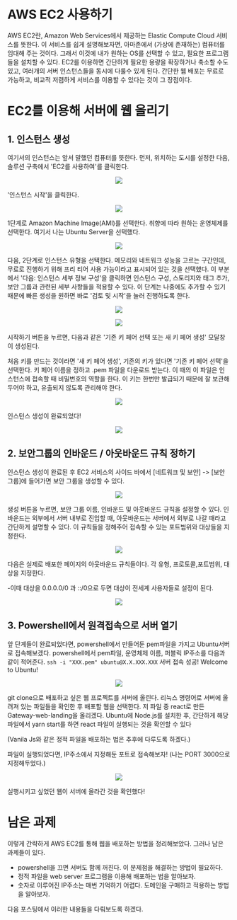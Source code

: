 # AWS EC2 사용하기

AWS EC2란, Amazon Web Services에서 제공하는 Elastic Compute Cloud 서비스를 뜻한다.
이 서비스를 쉽게 설명해보자면, 아마존에서 (가상에 존재하는) 컴퓨터를 임대해 주는 것이다. 그래서 이것에 내가 원하는 OS를 선택할 수 있고, 필요한 프로그램들을 설치할 수 있다. EC2를 이용하면 간단하게 필요한 용량을 확장하거나 축소할 수도 있고, 여러개의 서버 인스턴스들을 동시에 다룰수 있게 된다. 간단한 웹 배포는 무료로 가능하고, 비교적 저렴하게 서비스를 이용할 수 있다는 것이 그 장점이다.

# EC2를 이용해 서버에 웹 올리기

## 1. 인스턴스 생성

여기서의 인스턴스는 앞서 말했던 컴퓨터를 뜻한다.
먼저, 위치하는 도시를 설정한 다음, 솔루션 구축에서 'EC2를 사용하여'를 클릭한다.

<p align="center">
  <img src="./img-EC2/1.png"/>
</p> 
'인스턴스 시작'을 클릭한다.
<p align="center">
  <img src="./img-EC2/2.png"/>
</p> 
1단계로 Amazon Machine Image(AMI)를 선택한다.
취향에 따라 원하는 운영체제를 선택한다. 여기서 나는 Ubuntu Server을 선택했다.

<p align="center">
  <img src="./img-EC2/3.png"/>
</p> 

다음, 2단계로 인스턴스 유형을 선택한다.
메모리와 네트워크 성능을 고르는 구간인데,
무료로 진행하기 위해 프리 티어 사용 가능이라고 표시되어 있는 것을 선택했다.
이 부분에서 '다음: 인스턴스 세부 정보 구성'을 클릭하면 인스턴스 구성, 스토리지와 태그 추가, 보안 그룹과 관련된 세부 사항들을 적용할 수 있다.
이 단계는 나중에도 추가할 수 있기 때문에 빠른 생성을 원하면 바로 '검토 및 시작'을 눌러 진행하도록 한다.

<p align="center">
  <img src="./img-EC2/4.png"/>
</p> 
<p align="center">
  <img src="./img-EC2/5.png"/>
</p>

시작하기 버튼을 누르면, 다음과 같은 '기존 키 페어 선택 또는 새 키 페어 생성' 모달창이 생성된다.

처음 키를 만드는 것이라면 '새 키 페어 생성', 기존의 키가 있다면 '기존 키 페어 선택'을 선택한다. 
키 페어 이름을 정하고 .pem 파일을 다운로드 받는다. 
이 때의 이 파일은 인스턴스에 접속할 때 비밀번호의 역할을 한다. 
이 키는 한번만 발급되기 때문에 잘 보관해두어야 하고, 유출되지 않도록 관리해야 한다.

<p align="center">
  <img src="./img-EC2/6.png"/>
</p>

인스턴스 생성이 완료되었다!

<p align="center">
  <img src="./img-EC2/7.png"/>
</p>

## 2. 보안그룹의 인바운드 / 아웃바운드 규칙 정하기

인스턴스 생성이 완료된 후 EC2 서비스의 사이드 바에서 [네트워크 및 보안] -> [보안 그룹]에 들어가면 보안 그룹을 생성할 수 있다.

<p align="center">
  <img src="./img-EC2/8.png"/>
</p>

생성 버튼을 누르면, 보안 그룹 이름, 인바운드 및 아웃바운드 규칙을 설정할 수 있다. 
인바운드는 외부에서 서버 내부로 진입할 때, 아웃바운드는 서버에서 외부로 나갈 때라고 간단하게 설명할 수 있다. 
이 규칙들을 정해주어 접속할 수 있는 포트범위와 대상들을 지정한다.

<p align="center">
  <img src="./img-EC2/9.png"/>
</p>

다음은 실제로 배포한 페이지의 아웃바운드 규칙들이다. 각 유형, 프로토콜,포트범위, 대상을 지정한다.

-이때 대상을 0.0.0.0/0 과 ::/0으로 두면 대상이 전세계 사용자들로 설정이 된다.

<p align="center">
  <img src="./img-EC2/10.png"/>
</p>

## 3. Powershell에서 원격접속으로 서버 열기

앞 단계들이 완료되었다면, powershell에서 만들어둔 pem파일을 가지고 Ubuntu서버로 접속해보겠다.
powershell에서 pem파일, 운영체제 이름, 퍼블릭 IP주소를 다음과 같이 적어준다.
`ssh -i "XXX.pem" ubuntu@X.X.XXX.XXX`
서버 접속 성공! Welcome to Ubuntu!

<p align="center">
  <img src="./img-EC2/11.png"/>
</p>

git clone으로 배포하고 싶은 웹 프로젝트를 서버에 올린다. 리눅스 명령어로 서버에 올려져 있는 파일들을 확인한 후 배포할 웹을 선택한다.
저 파일 중 react로 만든 Gateway-web-landing을 올리겠다. Ubuntu에 Node.js를 설치한 후, 간단하게 해당 파일에서 yarn start를 하면 react 파일이 실행되는 것을 확인할 수 있다

(Vanila Js와 같은 정적 파일을 배포하는 법은 추후에 다루도록 하겠다.)

파일이 실행되었다면, IP주소에서 지정해둔 포트로 접속해보자! (나는 PORT 3000으로 지정해두었다.)

<p align="center">
  <img src="./img-EC2/12.png"/>
</p>

실행시키고 싶었던 웹이 서버에 올라간 것을 확인했다!

# 남은 과제

이렇게 간략하게 AWS EC2를 통해 웹을 배포하는 방법을 정리해보았다. 그러나 남은 과제들이 있다.

- powershell을 끄면 서버도 함께 꺼진다. 이 문제점을 해결하는 방법이 필요하다.
- 정적 파일을 web server 프로그램을 이용해 배포하는 법을 알아보자.
- 숫자로 이루어진 IP주소는 매번 기억하기 어렵다. 도메인을 구매하고 적용하는 방법을 알아보자.

다음 포스팅에서 이러한 내용들을 다뤄보도록 하겠다.
